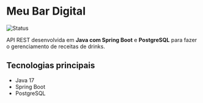 # Meu Bar Digital

![Status](https://img.shields.io/badge/status-em%20desenvolvimento-yellow)

API REST desenvolvida em **Java com Spring Boot** e **PostgreSQL** para fazer o gerenciamento de receitas de drinks.

## Tecnologias principais
- Java 17
- Spring Boot
- PostgreSQL

